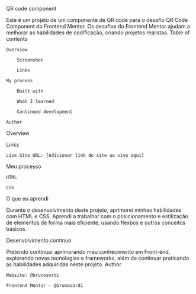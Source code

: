 QR code component

Este é um projeto de um componente de QR code para o desafio QR Code Component do Frontend Mentor. Os desafios do Frontend Mentor ajudam a melhorar as habilidades de codificação, criando projetos realistas.
Table of contents

    Overview

        Screenshot

        Links

    My process

        Built with

        What I learned

        Continued development

    Author

Overview

Links

    Live Site URL: [Adicionar link do site ao vivo aqui]

Meu processo

    HTML

    CSS

O que eu aprendi

Durante o desenvolvimento deste projeto, aprimorei minhas habilidades com HTML e CSS. Aprendi a trabalhar com o posicionamento e estilização de elementos de forma mais eficiente, usando flexbox e outros conceitos básicos.

Desenvolvimento contínuo

Pretendo continuar aprimorando meu conhecimento em Front-end, explorando novas tecnologias e frameworks, além de continuar praticando as habilidades adquiridas neste projeto.
Author

    Website: @brunosordi

    Frontend Mentor - @brunosordi
 
 
